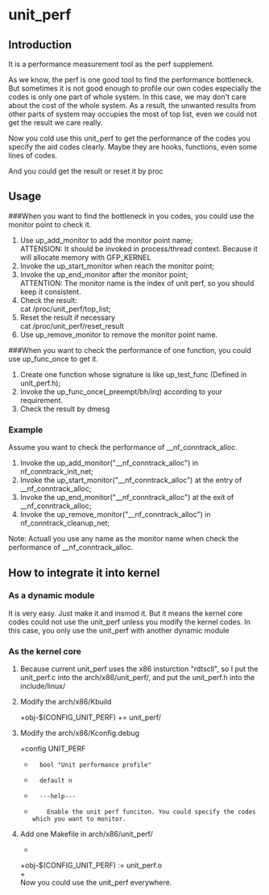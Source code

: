 # unit_perf

## Introduction
It is a performance measurement tool as the perf supplement.

As we know, the perf is one good tool to find the performance bottleneck. But sometimes it is not good enough to profile our own codes especially the codes is only one part of whole system. In this case, we may don't care about the cost of the whole system. As a result, the unwanted results from other parts of system may occupies the most of top list, even we could not get the result we care really.  

Now you cold use this unit_perf to get the performance of the codes you specify the aid codes clearly. Maybe they are hooks, functions, even some lines of codes.

And you could get the result or reset it by proc

## Usage  
###When you want to find the bottleneck in you codes, you could use the monitor point to check it.    
1. Use up_add_monitor to add the monitor point name;    
ATTENSION: It should be invoked in process/thread context. Because it will allocate memory with GFP_KERNEL    
2. Invoke the up_start_monitor when reach the monitor point;    
3. Invoke the up_end_monitor after the monitor point;    
ATTENTION: The monitor name is the index of unit perf, so you should keep it consistent.  
4. Check the result:    
cat /proc/unit_perf/top_list;  
5. Reset the result if necessary  
cat /proc/unit_perf/reset_result  
6. Use up_remove_monitor to remove the monitor point name.  

###When you want to check the performance of one function, you could use up_func_once to get it.  
1. Create one function whose signature is like up_test_func (Defined in unit_perf.h);  
2. Invoke the up_func_once(_preempt/bh/irq) according to your requirement.  
3. Check the result by dmesg  

### Example
Assume you want to check the performance of __nf_conntrack_alloc.  
1. Invoke the up_add_monitor("__nf_conntrack_alloc") in nf_conntrack_init_net;  
2. Invoke the up_start_monitor("__nf_conntrack_alloc") at the entry of __nf_conntrack_alloc;  
3. Invoke the up_end_monitor("__nf_conntrack_alloc") at the exit of __nf_conntrack_alloc;  
4. Invoke the up_remove_monitor("__nf_conntrack_alloc") in nf_conntrack_cleanup_net;  

Note: Actuall you use any name as the monitor name when check the performance of __nf_conntrack_alloc.  

## How to integrate it into kernel
### As a dynamic module
It is very easy. Just make it and insmod it.
But it means the kernel core codes could not use the unit_perf unless you modify the kernel codes.
In this case, you only use the unit_perf with another dynamic module  

### As the kernel core 
1. Because current unit_perf uses the x86 insturction "rdtscll", so I put the unit_perf.c into the arch/x86/unit_perf/, and put the unit_perf.h into the include/linux/  
2. Modify the arch/x86/Kbuild  
	
	+obj-$(CONFIG_UNIT_PERF) += unit_perf/
3. Modify the arch/x86/Kconfig.debug
	
	+config UNIT_PERF
	+       bool "Unit performance profile"  
	+       default n  
	+       ---help---  
	+         Enable the unit perf funciton. You could specify the codes which you want to monitor.  
4. Add one Makefile in arch/x86/unit_perf/  
	
	+  
	+obj-$(CONFIG_UNIT_PERF) := unit_perf.o  
	+  
Now you could use the unit_perf everywhere.














